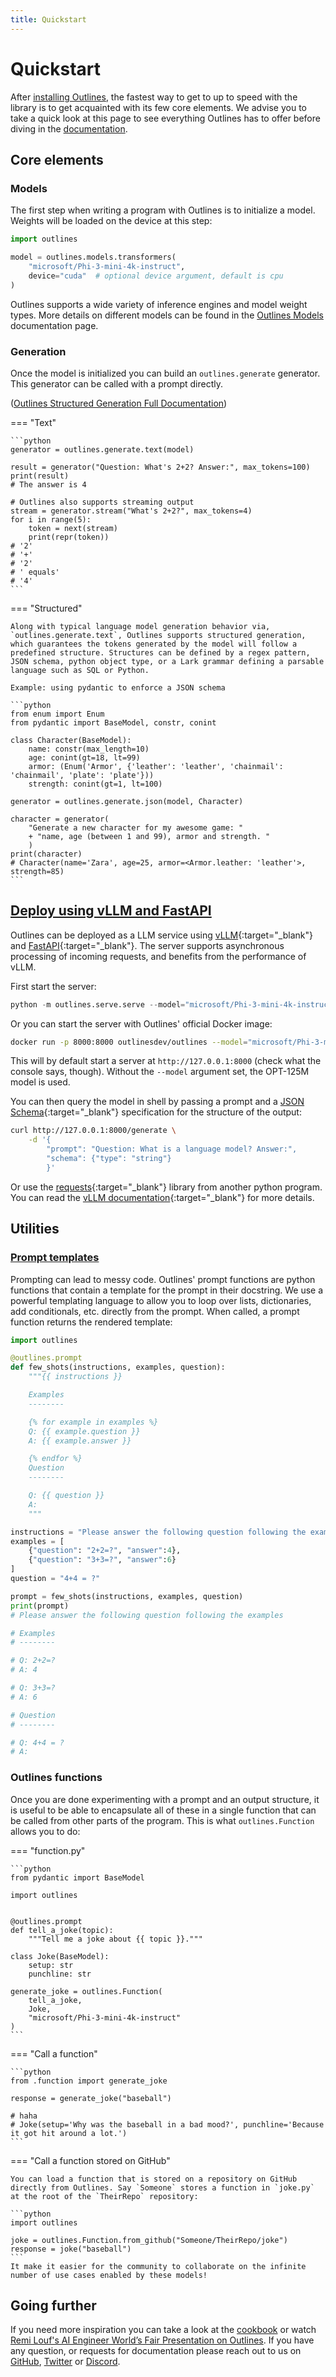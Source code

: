 ```yaml
---
title: Quickstart
---
```


# Quickstart

After [installing Outlines](installation.md), the fastest way to get to up to speed with the library is to get acquainted with its few core elements. We advise you to take a quick look at this page to see everything Outlines has to offer before diving in the [documentation](reference/index.md).


## Core elements

### Models

The first step when writing a program with Outlines is to initialize a model. Weights will be loaded on the device at this step:

```python
import outlines

model = outlines.models.transformers(
    "microsoft/Phi-3-mini-4k-instruct",
    device="cuda"  # optional device argument, default is cpu
)
```

Outlines supports a wide variety of inference engines and model weight types. More details on different models can be found in the [Outlines Models](./reference/models/models.md) documentation page.

### Generation

Once the model is initialized you can build an `outlines.generate` generator. This generator can be called with a prompt directly.

([Outlines Structured Generation Full Documentation](./reference/generation/generation.md))

=== "Text"

    ```python
    generator = outlines.generate.text(model)

    result = generator("Question: What's 2+2? Answer:", max_tokens=100)
    print(result)
    # The answer is 4

	# Outlines also supports streaming output
    stream = generator.stream("What's 2+2?", max_tokens=4)
    for i in range(5):
        token = next(stream)
        print(repr(token))
	# '2'
	# '+'
	# '2'
	# ' equals'
	# '4'
    ```

=== "Structured"

    Along with typical language model generation behavior via, `outlines.generate.text`, Outlines supports structured generation, which guarantees the tokens generated by the model will follow a predefined structure. Structures can be defined by a regex pattern, JSON schema, python object type, or a Lark grammar defining a parsable language such as SQL or Python.

	Example: using pydantic to enforce a JSON schema

    ```python
    from enum import Enum
    from pydantic import BaseModel, constr, conint

    class Character(BaseModel):
        name: constr(max_length=10)
        age: conint(gt=18, lt=99)
        armor: (Enum('Armor', {'leather': 'leather', 'chainmail': 'chainmail', 'plate': 'plate'}))
        strength: conint(gt=1, lt=100)

    generator = outlines.generate.json(model, Character)

    character = generator(
        "Generate a new character for my awesome game: "
        + "name, age (between 1 and 99), armor and strength. "
        )
    print(character)
    # Character(name='Zara', age=25, armor=<Armor.leather: 'leather'>, strength=85)
	```

## [Deploy using vLLM and FastAPI](./reference/serve/vllm.md)

Outlines can be deployed as a LLM service using [vLLM][vllm]{:target="_blank"} and [FastAPI][fastapi]{:target="_blank"}. The server supports asynchronous processing of incoming requests, and benefits from the performance of vLLM.

First start the server:

```python
python -m outlines.serve.serve --model="microsoft/Phi-3-mini-4k-instruct"
```

Or you can start the server with Outlines' official Docker image:

```bash
docker run -p 8000:8000 outlinesdev/outlines --model="microsoft/Phi-3-mini-4k-instruct"
```

This will by default start a server at `http://127.0.0.1:8000` (check what the console says, though). Without the `--model` argument set, the OPT-125M model is used.


You can then query the model in shell by passing a prompt and a [JSON Schema][jsonschema]{:target="_blank"} specification for the structure of the output:

```bash
curl http://127.0.0.1:8000/generate \
    -d '{
        "prompt": "Question: What is a language model? Answer:",
        "schema": {"type": "string"}
        }'
```

Or use the [requests][requests]{:target="_blank"} library from another python program. You can read the [vLLM documentation][vllm]{:target="_blank"} for more details.

## Utilities

### [Prompt templates](./reference/prompting.md)

Prompting can lead to messy code. Outlines' prompt functions are python functions that contain a template for the prompt in their docstring. We use a powerful templating language to allow you to loop over lists, dictionaries, add conditionals, etc. directly from the prompt. When called, a prompt function returns the rendered template:

```python
import outlines

@outlines.prompt
def few_shots(instructions, examples, question):
    """{{ instructions }}

    Examples
    --------

    {% for example in examples %}
    Q: {{ example.question }}
    A: {{ example.answer }}

    {% endfor %}
    Question
    --------

    Q: {{ question }}
    A:
    """

instructions = "Please answer the following question following the examples"
examples = [
    {"question": "2+2=?", "answer":4},
    {"question": "3+3=?", "answer":6}
]
question = "4+4 = ?"

prompt = few_shots(instructions, examples, question)
print(prompt)
# Please answer the following question following the examples

# Examples
# --------

# Q: 2+2=?
# A: 4

# Q: 3+3=?
# A: 6

# Question
# --------

# Q: 4+4 = ?
# A:
```

### Outlines functions

Once you are done experimenting with a prompt and an output structure, it is useful to be able to encapsulate all of these in a single function that can be called from other parts of the program. This is what `outlines.Function` allows you to do:

=== "function.py"

    ```python
    from pydantic import BaseModel

    import outlines


    @outlines.prompt
    def tell_a_joke(topic):
        """Tell me a joke about {{ topic }}."""

    class Joke(BaseModel):
        setup: str
        punchline: str

    generate_joke = outlines.Function(
        tell_a_joke,
        Joke,
        "microsoft/Phi-3-mini-4k-instruct"
    )
    ```

=== "Call a function"

    ```python
    from .function import generate_joke

    response = generate_joke("baseball")

    # haha
    # Joke(setup='Why was the baseball in a bad mood?', punchline='Because it got hit around a lot.')
    ```

=== "Call a function stored on GitHub"

    You can load a function that is stored on a repository on GitHub directly from Outlines. Say `Someone` stores a function in `joke.py` at the root of the `TheirRepo` repository:

    ```python
    import outlines

    joke = outlines.Function.from_github("Someone/TheirRepo/joke")
    response = joke("baseball")
    ```
    It make it easier for the community to collaborate on the infinite number of use cases enabled by these models!


## Going further

If you need more inspiration you can take a look at the [cookbook](cookbook/index.md) or watch [Remi Louf's AI Engineer World’s Fair Presentation on Outlines](https://www.youtube.com/live/R0X7mPagRiE?t=775s). If you have any question, or requests for documentation please reach out to us on [GitHub](https://github.com/dottxt-ai/outlines/discussions), [Twitter](https://twitter.com/remilouf) or [Discord](https://discord.gg/UppQmhEpe8).


[pydantic]: https://docs.pydantic.dev/latest
[jsonschema]: https://json-schema.org/
[fastapi]: https://fastapi.tiangolo.com/
[cfg]: https://en.wikipedia.org/wiki/Context-free_grammar
[ebnf]: https://en.wikipedia.org/wiki/Extended_Backus%E2%80%93Naur_form
[requests]: https://requests.readthedocs.io/en/latest/
[vllm]: https://docs.vllm.ai/en/latest/index.html
